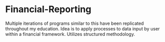 # Financial-Reporting
 Multiple iterations of programs similar to this have been replicated throughout my education. Idea is to apply processes to data input by user within a financial framework. Utilizes structured methodology.
